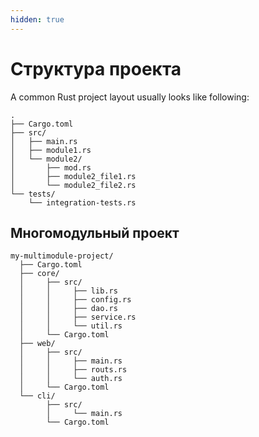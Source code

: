 ```yaml
---
hidden: true
---
```


# Структура проекта





A common Rust project layout usually looks like following:



```
.
├── Cargo.toml
├── src/
│   ├── main.rs
│   ├── module1.rs
│   └── module2/
│       ├── mod.rs
│       ├── module2_file1.rs
│       └── module2_file2.rs
└── tests/
    └── integration-tests.rs
```

## Многомодульный проект



```
my-multimodule-project/
  ├── Cargo.toml
  ├── core/
  │     ├── src/
  │     │     ├── lib.rs
  │     │     ├── config.rs
  │     │     ├── dao.rs
  │     │     ├── service.rs
  │     │     └── util.rs
  │     └── Cargo.toml
  ├── web/
  │     ├── src/
  │     │     ├── main.rs
  │     │     ├── routs.rs
  │     │     └── auth.rs
  │     └── Cargo.toml
  └── cli/
        ├── src/
        │     └── main.rs
        └── Cargo.toml

```

